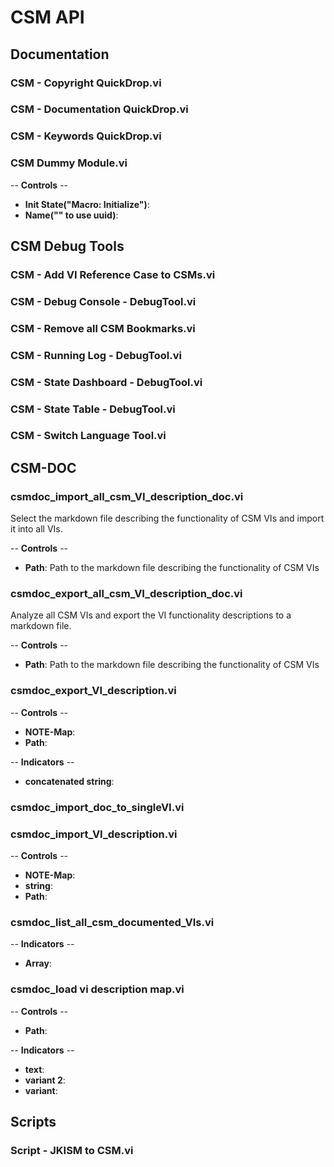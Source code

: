 # CSM API

## Documentation

### CSM - Copyright QuickDrop.vi

### CSM - Documentation QuickDrop.vi

### CSM - Keywords QuickDrop.vi

### CSM Dummy Module.vi

-- <b>Controls</b> --
- <b>Init State("Macro: Initialize")</b>:
- <b>Name("" to use uuid)</b>:

## CSM Debug Tools

### CSM - Add VI Reference Case to CSMs.vi

### CSM - Debug Console - DebugTool.vi

### CSM - Remove all CSM Bookmarks.vi

### CSM - Running Log - DebugTool.vi

### CSM - State Dashboard - DebugTool.vi

### CSM - State Table - DebugTool.vi

### CSM - Switch Language Tool.vi

## CSM-DOC

### csmdoc_import_all_csm_VI_description_doc.vi

Select the markdown file describing the functionality of CSM VIs and import it into all VIs.

-- <b>Controls</b> --
- <b>Path</b>: Path to the markdown file describing the functionality of CSM VIs

### csmdoc_export_all_csm_VI_description_doc.vi

Analyze all CSM VIs and export the VI functionality descriptions to a markdown file.

-- <b>Controls</b> --
- <b>Path</b>: Path to the markdown file describing the functionality of CSM VIs

### csmdoc_export_VI_description.vi

-- <b>Controls</b> --
- <b>NOTE-Map</b>:
- <b>Path</b>:

-- <b>Indicators</b> --
- <b>concatenated string</b>:

### csmdoc_import_doc_to_singleVI.vi

### csmdoc_import_VI_description.vi

-- <b>Controls</b> --
- <b>NOTE-Map</b>:
- <b>string</b>:
- <b>Path</b>:

### csmdoc_list_all_csm_documented_VIs.vi

-- <b>Indicators</b> --
- <b>Array</b>:

### csmdoc_load vi description map.vi

-- <b>Controls</b> --
- <b>Path</b>:

-- <b>Indicators</b> --
- <b>text</b>:
- <b>variant 2</b>:
- <b>variant</b>:

## Scripts

### Script - JKISM to CSM.vi
